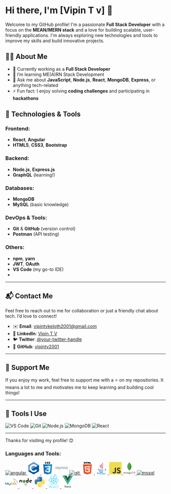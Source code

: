 # Hi there, I'm [Vipin T v] 👋

Welcome to my GitHub profile! I'm a passionate **Full Stack Developer** with a focus on the **MEAN/MERN stack** and a love for building scalable, user-friendly applications. I'm always exploring new technologies and tools to improve my skills and build innovative projects.

## 🧑‍💻 About Me

- 💼 Currently working as a **Full Stack Developer**
- 🌱 I’m learning ME(A)RN Stack Development
- 💬 Ask me about **JavaScript**, **Node.js**, **React**, **MongoDB**, **Express**, or anything tech-related
- ⚡ Fun fact: I enjoy solving **coding challenges** and participating in **hackathons**
  
## 🚀 Technologies & Tools

### Frontend:
- **React**, **Angular**
- **HTML5**, **CSS3**, **Bootstrap**

### Backend:
- **Node.js**, **Express.js**
- **GraphQL** (learning!)

### Databases:
- **MongoDB**
- **MySQL** (basic knowledge)

### DevOps & Tools:
- **Git** & **GitHub** (version control)
- **Postman** (API testing)

### Others:
- **npm**, **yarn**
- **JWT**, **OAuth**
- **VS Code** (my go-to IDE)
- 

---

## 📬 Contact Me

Feel free to reach out to me for collaboration or just a friendly chat about tech. I’d love to connect!

- ✉️ **Email**: [vipintvkeloth2001@gmail.com](mailto:vipintvkeloth2001@gmail.com)
- 💼 **LinkedIn**: [Vipin T V](https://www.linkedin.com/in/vipin-t-v-aa393b230)
- 🐦 **Twitter**: [@your-twitter-handle](https://twitter.com/your-twitter-handle)
- 🔗 **GitHub**: [vipintv2001](https://github.com/vipintv2001)

---

## 🙌 Support Me

If you enjoy my work, feel free to support me with a ⭐ on my repositories. It means a lot to me and motivates me to keep learning and building cool things!

---

## 🔧 Tools I Use

![VS Code](https://img.shields.io/badge/VS%20Code-0078d4?style=flat&logo=visual-studio-code&logoColor=white)
![Git](https://img.shields.io/badge/Git-F05032?style=flat&logo=git&logoColor=white)
![Node.js](https://img.shields.io/badge/Node.js-339933?style=flat&logo=node.js&logoColor=white)
![MongoDB](https://img.shields.io/badge/MongoDB-47A248?style=flat&logo=mongodb&logoColor=white)
![React](https://img.shields.io/badge/React-61DAFB?style=flat&logo=react&logoColor=black)

---

Thanks for visiting my profile! 😊


<h3 align="left">Languages and Tools:</h3>
<p align="left"> <a href="https://angular.io" target="_blank" rel="noreferrer"> <img src="https://angular.io/assets/images/logos/angular/angular.svg" alt="angular" width="40" height="40"/> </a> <a href="https://www.cprogramming.com/" target="_blank" rel="noreferrer"> <img src="https://raw.githubusercontent.com/devicons/devicon/master/icons/c/c-original.svg" alt="c" width="40" height="40"/> </a> <a href="https://www.w3schools.com/css/" target="_blank" rel="noreferrer"> <img src="https://raw.githubusercontent.com/devicons/devicon/master/icons/css3/css3-original-wordmark.svg" alt="css3" width="40" height="40"/> </a> <a href="https://expressjs.com" target="_blank" rel="noreferrer"> <img src="https://raw.githubusercontent.com/devicons/devicon/master/icons/express/express-original-wordmark.svg" alt="express" width="40" height="40"/> </a> <a href="https://git-scm.com/" target="_blank" rel="noreferrer"> <img src="https://www.vectorlogo.zone/logos/git-scm/git-scm-icon.svg" alt="git" width="40" height="40"/> </a> <a href="https://www.w3.org/html/" target="_blank" rel="noreferrer"> <img src="https://raw.githubusercontent.com/devicons/devicon/master/icons/html5/html5-original-wordmark.svg" alt="html5" width="40" height="40"/> </a> <a href="https://www.java.com" target="_blank" rel="noreferrer"> <img src="https://raw.githubusercontent.com/devicons/devicon/master/icons/java/java-original.svg" alt="java" width="40" height="40"/> </a> <a href="https://developer.mozilla.org/en-US/docs/Web/JavaScript" target="_blank" rel="noreferrer"> <img src="https://raw.githubusercontent.com/devicons/devicon/master/icons/javascript/javascript-original.svg" alt="javascript" width="40" height="40"/> </a> <a href="https://www.mongodb.com/" target="_blank" rel="noreferrer"> <img src="https://raw.githubusercontent.com/devicons/devicon/master/icons/mongodb/mongodb-original-wordmark.svg" alt="mongodb" width="40" height="40"/> </a> <a href="https://www.microsoft.com/en-us/sql-server" target="_blank" rel="noreferrer"> <img src="https://www.svgrepo.com/show/303229/microsoft-sql-server-logo.svg" alt="mssql" width="40" height="40"/> </a> <a href="https://www.mysql.com/" target="_blank" rel="noreferrer"> <img src="https://raw.githubusercontent.com/devicons/devicon/master/icons/mysql/mysql-original-wordmark.svg" alt="mysql" width="40" height="40"/> </a> <a href="https://nodejs.org" target="_blank" rel="noreferrer"> <img src="https://raw.githubusercontent.com/devicons/devicon/master/icons/nodejs/nodejs-original-wordmark.svg" alt="nodejs" width="40" height="40"/> </a> <a href="https://www.python.org" target="_blank" rel="noreferrer"> <img src="https://raw.githubusercontent.com/devicons/devicon/master/icons/python/python-original.svg" alt="python" width="40" height="40"/> </a> <a href="https://reactjs.org/" target="_blank" rel="noreferrer"> <img src="https://raw.githubusercontent.com/devicons/devicon/master/icons/react/react-original-wordmark.svg" alt="react" width="40" height="40"/> </a> <a href="https://vuejs.org/" target="_blank" rel="noreferrer"> <img src="https://raw.githubusercontent.com/devicons/devicon/master/icons/vuejs/vuejs-original-wordmark.svg" alt="vuejs" width="40" height="40"/> </a> </p>
